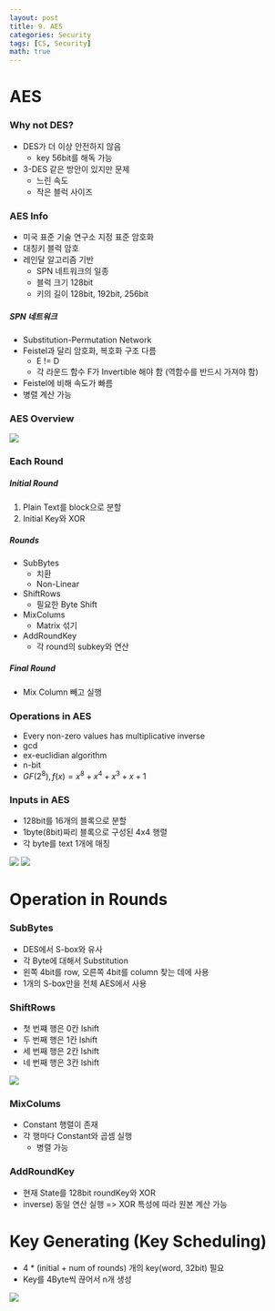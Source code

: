 ```yaml
---
layout: post
title: 9. AES
categories: Security
tags: [CS, Security]
math: true
---
```


# AES

### Why not DES?

- DES가 더 이상 안전하지 않음
  - key 56bit를 해독 가능
- 3-DES 같은 방안이 있지만 문제
  - 느린 속도
  - 작은 블럭 사이즈

### AES Info

- 미국 표준 기술 연구소 지정 표준 암호화
- 대칭키 블럭 암호
- 레인달 알고리즘 기반
  - SPN 네트워크의 일종
  - 블럭 크기 128bit
  - 키의 길이 128bit, 192bit, 256bit

##### SPN 네트워크

- Substitution-Permutation Network
- Feistel과 달리 암호화, 복호화 구조 다름
  - E != D
  - 각 라운드 함수 F가 Invertible 해야 함 (역함수를 반드시 가져야 함)
- Feistel에 비해 속도가 빠름
- 병렬 계산 가능

### AES Overview

<img src="https://github.com/L-Hyun/L-Hyun.github.io/blob/main/assets/Security/1.png?raw=true" />

### Each Round

##### Initial Round

1. Plain Text를 block으로 분할
2. Initial Key와 XOR

##### Rounds

- SubBytes
  - 치환
  - Non-Linear
- ShiftRows
  - 필요한 Byte Shift
- MixColums
  - Matrix 섞기
- AddRoundKey
  - 각 round의 subkey와 연산

##### Final Round

- Mix Column 빼고 실행

### Operations in AES

- Every non-zero values has multiplicative inverse
- gcd
- ex-euclidian algorithm
- n-bit
- $GF(2^8), f(x) = x^8+x^4+x^3+x+1$

### Inputs in AES

- 128bit를 16개의 블록으로 분할
- 1byte(8bit)짜리 블록으로 구성된 4x4 행렬
- 각 byte를 text 1개에 매칭

<img src="https://github.com/L-Hyun/L-Hyun.github.io/blob/main/assets/Security/2.png?raw=true" />
<img src="https://github.com/L-Hyun/L-Hyun.github.io/blob/main/assets/Security/3.png?raw=true" />

# Operation in Rounds

### SubBytes

- DES에서 S-box와 유사
- 각 Byte에 대해서 Substitution
- 왼쪽 4bit를 row, 오른쪽 4bit를 column 찾는 데에 사용
- 1개의 S-box만을 전체 AES에서 사용

### ShiftRows

- 첫 번쨰 행은 0칸 lshift
- 두 번째 행은 1칸 lshift
- 세 번째 행은 2칸 lshift
- 네 번째 행은 3칸 lshift

<img src="https://github.com/L-Hyun/L-Hyun.github.io/blob/main/assets/Security/4.png?raw=true" />

### MixColums

- Constant 행렬이 존재
- 각 행마다 Constant와 곱셈 실행
  - 병렬 가능

### AddRoundKey

- 현재 State를 128bit roundKey와 XOR
- inverse) 동일 연산 실행 => XOR 특성에 따라 원본 계산 가능

# Key Generating (Key Scheduling)

- 4 \* (initial + num of rounds) 개의 key(word, 32bit) 필요
- Key를 4Byte씩 끊어서 n개 생성

<img src="https://github.com/L-Hyun/L-Hyun.github.io/blob/main/assets/Security/5.png?raw=true" />
